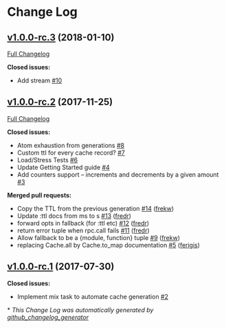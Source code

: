 # Change Log

## [v1.0.0-rc.3](https://github.com/cabol/nebulex/tree/v1.0.0-rc.3) (2018-01-10)
[Full Changelog](https://github.com/cabol/nebulex/compare/v1.0.0-rc.2...v1.0.0-rc.3)

**Closed issues:**

- Add stream [\#10](https://github.com/cabol/nebulex/issues/10)

## [v1.0.0-rc.2](https://github.com/cabol/nebulex/tree/v1.0.0-rc.2) (2017-11-25)
[Full Changelog](https://github.com/cabol/nebulex/compare/v1.0.0-rc.1...v1.0.0-rc.2)

**Closed issues:**

- Atom exhaustion from generations [\#8](https://github.com/cabol/nebulex/issues/8)
- Custom ttl for every cache record? [\#7](https://github.com/cabol/nebulex/issues/7)
- Load/Stress Tests [\#6](https://github.com/cabol/nebulex/issues/6)
- Update Getting Started guide [\#4](https://github.com/cabol/nebulex/issues/4)
- Add counters support – increments and decrements by a given amount [\#3](https://github.com/cabol/nebulex/issues/3)

**Merged pull requests:**

- Copy the TTL from the previous generation [\#14](https://github.com/cabol/nebulex/pull/14) ([frekw](https://github.com/frekw))
- Update :ttl docs from ms to s [\#13](https://github.com/cabol/nebulex/pull/13) ([fredr](https://github.com/fredr))
- forward opts in fallback \(for :ttl etc\) [\#12](https://github.com/cabol/nebulex/pull/12) ([fredr](https://github.com/fredr))
- return error tuple when rpc.call fails [\#11](https://github.com/cabol/nebulex/pull/11) ([fredr](https://github.com/fredr))
- Allow fallback to be a {module, function} tuple [\#9](https://github.com/cabol/nebulex/pull/9) ([frekw](https://github.com/frekw))
- replacing Cache.all by Cache.to\_map documentation [\#5](https://github.com/cabol/nebulex/pull/5) ([ferigis](https://github.com/ferigis))

## [v1.0.0-rc.1](https://github.com/cabol/nebulex/tree/v1.0.0-rc.1) (2017-07-30)
**Closed issues:**

- Implement mix task to automate cache generation [\#2](https://github.com/cabol/nebulex/issues/2)



\* *This Change Log was automatically generated by [github_changelog_generator](https://github.com/skywinder/Github-Changelog-Generator)*